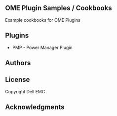 ## OME Plugin Samples / Cookbooks

Example cookbooks for OME Plugins

## Plugins

* PMP - Power Manager Plugin 

## Authors


## License

Copyright Dell EMC


## Acknowledgments